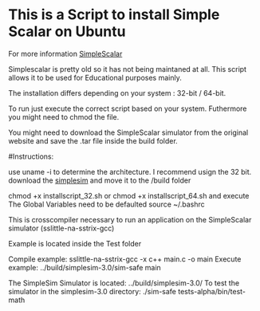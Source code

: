 # This is a Script to install Simple Scalar on Ubuntu

For more information [SimpleScalar](http://www.simplescalar.com/) 

Simplescalar is pretty old so it has not being maintaned at all. This script allows it to be used for Educational purposes mainly.

The installation differs depending on your system : 32-bit / 64-bit.

To run just execute the correct script based on your system. Futhermore you might need to chmod the file. 

You might need to download the SimpleScalar simulator from the original website and save the .tar file inside the build folder.

#Instructions:

use uname -i to determine the architecture.
I recommend usign the 32 bit.
download the [simplesim](http://www.simplescalar.com/agreement.php3?simplesim-3v0e.tgz)
and move it to the /build folder
 
chmod +x installscript_32.sh or chmod +x installscript_64.sh and execute 
The Global Variables need to be defaulted source ~/.bashrc

This is crosscompiler necessary to run an application on the SimpleScalar
simulator (sslittle-na-sstrix-gcc)

Example is located inside the Test folder

Compile example: sslittle-na-sstrix-gcc -x c++ main.c -o main
Execute example: ../build/simplesim-3.0/sim-safe main

The SimpleSim Simulator is located: ../build/simplesim-3.0/
To test the simulator in the simplesim-3.0 directory: ./sim-safe tests-alpha/bin/test-math

